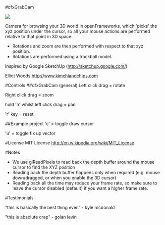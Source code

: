 #ofxGrabCam

<img src="https://raw.github.com/elliotwoods/ofxGrabCam/master/ofxaddons_thumbnail.png" />

Camera for browsing your 3D world in openFrameworks, which 'picks' the xyz position under the cursor, so all your mouse actions are performed relative to that point in 3D space.

* Rotations and zoom are then performed with respect to that xyz position.
* Rotations are performed using a trackball model.


Inspired by Google SketchUp (http://sketchup.google.com/)

Elliot Woods
http://www.kimchiandchips.com

#Controls
##ofxGrabCam (general)
Left click drag = rotate

Right click drag = zoom

hold 'h' whilst left click drag = pan

'r' key = reset

##Example project
'c' = toggle draw cursor

'u' = toggle fix up vector

#License
MIT License
http://en.wikipedia.org/wiki/MIT_License

#Notes

* We use glReadPixels to read back the depth buffer around the mouse cursor to find the XYZ position
* Reading back the depth buffer happens only when required (e.g. mouse down/dragged, or when you enable the 3D cursor)
* Reading back all the time may reduce your frame rate, so make sure to leave the cursor disabled (default) if you want a higher frame rate.

#Testimonials

"this is basically the best thing ever." - kyle mcdonald

"this is absolute crap" - golan levin
